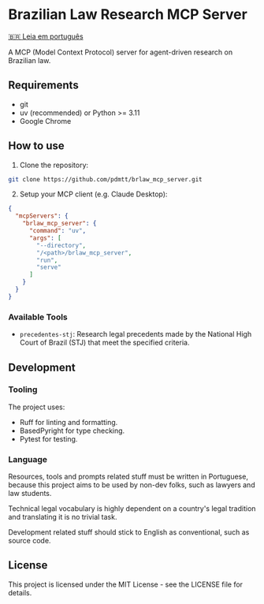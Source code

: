 # Brazilian Law Research MCP Server

[🇧🇷 Leia em português](README.br.md)

A MCP (Model Context Protocol) server for agent-driven research on Brazilian law.

## Requirements

- git
- uv (recommended) or Python >= 3.11
- Google Chrome

## How to use

1. Clone the repository:
```bash
git clone https://github.com/pdmtt/brlaw_mcp_server.git
```

2. Setup your MCP client (e.g. Claude Desktop):
```json
{
  "mcpServers": {
    "brlaw_mcp_server": {
      "command": "uv",
      "args": [
        "--directory",
        "/<path>/brlaw_mcp_server",
        "run",
        "serve"
      ]
    }
  }
}
```

### Available Tools

- `precedentes-stj`: Research legal precedents made by the National High Court of Brazil (STJ) that 
  meet the specified criteria.

## Development

### Tooling

The project uses:
- Ruff for linting and formatting.
- BasedPyright for type checking.
- Pytest for testing.

### Language

Resources, tools and prompts related stuff must be written in Portuguese, because this project aims 
to be used by non-dev folks, such as lawyers and law students. 

Technical legal vocabulary is highly dependent on a country's legal tradition and translating it is 
no trivial task.

Development related stuff should stick to English as conventional, such as source code.

## License

This project is licensed under the MIT License - see the LICENSE file for details.